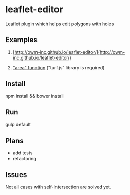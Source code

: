 # leaflet-editor
Leaflet plugin which helps edit polygons with holes

## Examples
1) [http://owm-inc.github.io/leaflet-editor/](http://owm-inc.github.io/leaflet-editor/)

2) ["area" function](http://rawgit.com/exactfarming/leaflet-editor/gh-pages/index-area.html) ("turf.js" library is required)

## Install
npm install && bower install

## Run
gulp default

## Plans

* add tests
* refactoring

## Issues

Not all cases with self-intersection are solved yet.
